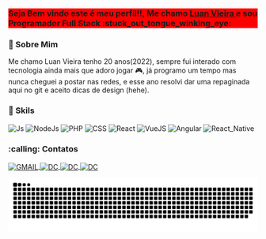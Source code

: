 
<div style='background-color: red;'>
<h3> Seja Bem vindo este é meu perfil!!, Me chamo 
      <a href="https://github.com/LuanSVXM">  Luan Vieira </a>  
       e sou Programador Full Stack :stuck_out_tongue_winking_eye: 
</h3>
</div>




<h3> 📝 Sobre Mim </h3>
      

   Me chamo Luan Vieira tenho 20 anos(2022), sempre fui interado com tecnologia ainda mais que adoro jogar :video_game:, já programo  um tempo mas nunca cheguei a postar nas redes, e esse ano resolvi dar uma repaginada aqui no git e aceito dicas de design (hehe).
      
  
<h3>🚀 Skils </h3>
  
<div style="display: inline_block">
            
 <img align="center" alt="Js" height="28" width="76" src="https://img.shields.io/badge/JavaScript-F7DF1E?style=for-the-badge&logo=javascript&logoColor=black" >
<img align="center" alt="NodeJs" height="28" width="76"  src="https://img.shields.io/badge/Node.js-43853D?style=forthebadge&logo=node.js&logoColor=white" >
<img align="center" alt="PHP"   height="28" width="76" src="https://img.shields.io/badge/PHP-777BB4?style=for-the-badge&logo=php&logoColor=white" >
<img align="center" alt="CSS" height="28" width="76" src="https://img.shields.io/badge/CSS3-1572B6?style=for-the-badge&logo=css3&logoColor=white">
<img align="center" alt="React"  height="28" width="76" src="https://img.shields.io/badge/React-20232A?style=for-the-badge&logo=react&logoColor=61DAFB" >
<img align="center" alt="VueJS" height="28" width="76"  src="https://img.shields.io/badge/Vue.js-35495E?style=for-the-badge&logo=vue.js&logoColor=4FC08D" > 
<img align="center" alt="Angular" height="28" width="76" src="https://img.shields.io/badge/Angular-DD0031?style=for-the-badge&logo=angular&logoColor=white" > 
<img align="center" alt="React_Native" height="28" width="76" src="https://img.shields.io/badge/React_Native-20232A?style=for-the-badge&logo=react&logoColor=61DAFB" >  
                      
</div>

<h3> :calling: Contatos </h3>

<div style="display: inline_block">
      
 <a href='mailto:luansv123@gmail.com'> 
   <img align="center" alt="GMAIL" height="28" width="76" src="https://img.shields.io/badge/Gmail-D14836?style=for-the-badge&logo=gmail&logoColor=white" > 
 </a>
  
 <a href='https://discordapp.com/users/244862452196442112'> 
   <img align="center" alt="DC" height="28" width="76" src="https://img.shields.io/badge/Discord-7289DA?style=for-the-badge&logo=discord&logoColor=white" > 
 </a>
      
 <a href='https://www.linkedin.com/in/luan-vieira-5780ab221/'> 
   <img align="center" alt="DC" height="28" width="76" src="https://img.shields.io/badge/LinkedIn-0077B5?style=for-the-badge&logo=linkedin&logoColor=white" > 
 </a>
      
 <a href='https://www.facebook.com/luan.vieira.79219/'> 
   <img align="center" alt="DC" height="28" width="78" src="https://img.shields.io/badge/Facebook-1877F2?style=for-the-badge&logo=facebook&logoColor=white" > 
 </a>
      

      

</div>
      
![](https://github.com/Platane/snk/raw/output/github-contribution-grid-snake.svg)

      
